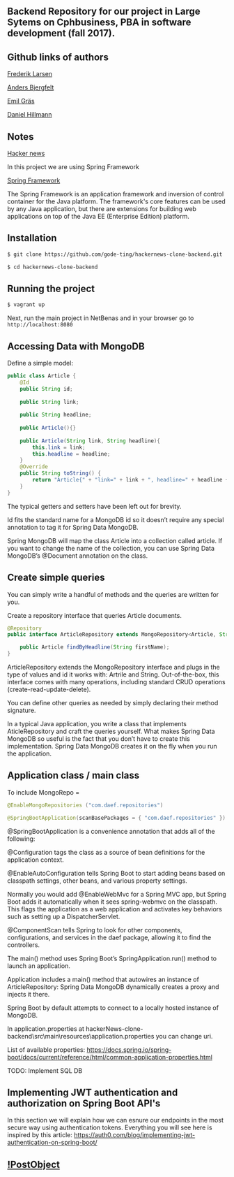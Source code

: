 ## Backend Repository for our project in Large Sytems on Cphbusiness, PBA in software development (fall 2017).

## Github links of authors

[Frederik Larsen](https://github.com/lalelarsen)

[Anders Bjergfelt](https://github.com/andersbjergfelt)

[Emil Gräs](https://github.com/emilgras)

[Daniel Hillmann](https://github.com/hilleer)

## Notes

[Hacker news](https://news.ycombinator.com/)

In this project we are using Spring Framework

[Spring Framework](https://spring.io/)

The Spring Framework is an application framework and inversion of control container for the Java platform. The framework's core features can be used by any Java application,
but there are extensions for building web applications on top of the Java EE (Enterprise Edition) platform.

## Installation

```sh 
$ git clone https://github.com/gode-ting/hackernews-clone-backend.git
```

```sh
$ cd hackernews-clone-backend
```
   
## Running the project

```sh
$ vagrant up
```  

Next, run the main project in NetBenas and in your browser go to `http://localhost:8080`

## Accessing Data with MongoDB

Define a simple model:

```java
public class Article {  
    @Id
    public String id;
    
    public String link;
    
    public String headline; 
    
    public Article(){}
    
    public Article(String link, String headline){
        this.link = link;
        this.headline = headline;
    }
    @Override
    public String toString() {
        return "Article{" + "link=" + link + ", headline=" + headline + '}';
    }  
}

```
The typical getters and setters have been left out for brevity.

Id fits the standard name for a MongoDB id so it doesn’t require any special annotation to tag it for Spring Data MongoDB.

Spring MongoDB will map the class Article into a collection called article. If you want to change the name of the collection, you can use Spring Data MongoDB’s @Document annotation on the class.

## Create simple queries

You can simply write a handful of methods and the queries are written for you.

Create a repository interface that queries Article documents.

```java
@Repository
public interface ArticleRepository extends MongoRepository<Article, String> {

    public Article findByHeadline(String firstName);
}
```
ArticleRepository extends the MongoRepository interface and plugs in the type of values and id it works with: Artrile and String. Out-of-the-box, this interface comes with many operations, including standard CRUD operations (create-read-update-delete).

You can define other queries as needed by simply declaring their method signature.

In a typical Java application, you write a class that implements AticleRepository and craft the queries yourself. What makes Spring Data MongoDB so useful is the fact that you don’t have to create this implementation. Spring Data MongoDB creates it on the fly when you run the application.

## Application class / main class

To include MongoRepo = 
```java
@EnableMongoRepositories ("com.daef.repositories")
```

```java
@SpringBootApplication(scanBasePackages = { "com.daef.repositories" })
```
@SpringBootApplication is a convenience annotation that adds all of the following:

@Configuration tags the class as a source of bean definitions for the application context.

@EnableAutoConfiguration tells Spring Boot to start adding beans based on classpath settings, other beans, and various property settings.

Normally you would add @EnableWebMvc for a Spring MVC app, but Spring Boot adds it automatically when it sees spring-webmvc on the classpath. This flags the application as a web application and activates key behaviors such as setting up a DispatcherServlet.

@ComponentScan tells Spring to look for other components, configurations, and services in the daef package, allowing it to find the controllers.

The main() method uses Spring Boot’s SpringApplication.run() method to launch an application.

Application includes a main() method that autowires an instance of ArticleRepository: Spring Data MongoDB dynamically creates a proxy and injects it there. 

Spring Boot by default attempts to connect to a locally hosted instance of MongoDB.

In application.properties at hackerNews-clone-backend\src\main\resources\application.properties you can change uri.

List of available properties: 
https://docs.spring.io/spring-boot/docs/current/reference/html/common-application-properties.html


TODO: Implement SQL DB

## Implementing JWT authentication and authorization on Spring Boot API's

In this section we will explain how we can esnure our endpoints in the most secure way using authentication tokens. Everything you will see here is inspired by this article: https://auth0.com/blog/implementing-jwt-authentication-on-spring-boot/

## [!PostObject](https://github.com/gode-ting/hackernews-clone-backend/blob/master/resources/PostObject.PNG)


